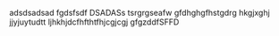 adsdsadsad
fgdsfsdf
DSADASs
tsrgrgseafw
gfdhghgfhstgdrg
hkgjxghj
jjyjuytudtt
ljhkhjdcfhfthtfhjcgjcgj
gfgzddfSFFD
